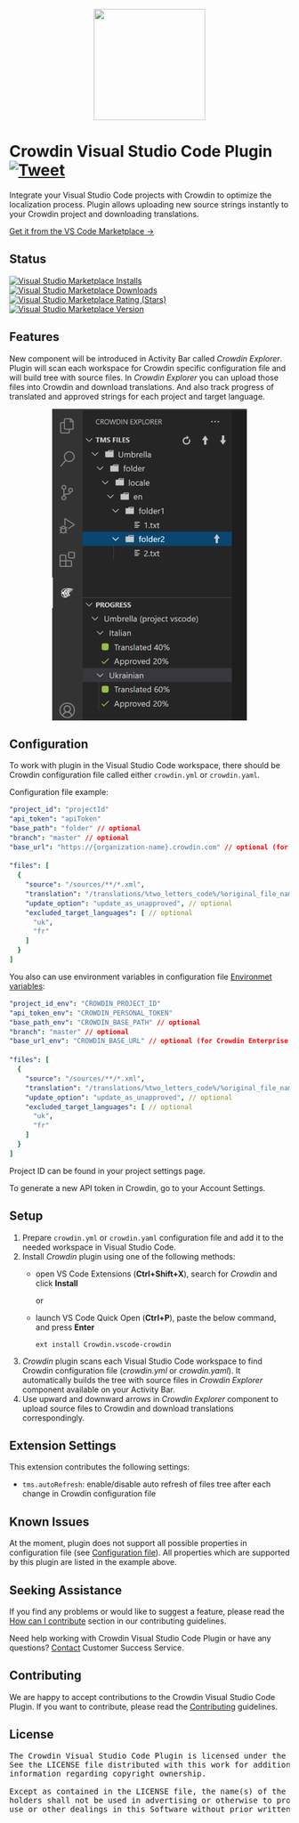 [<p align="center"><img src="https://support.crowdin.com/assets/logos/crowdin-dark-symbol.png" data-canonical-src="https://support.crowdin.com/assets/logos/crowdin-dark-symbol.png" width="200" height="200" align="center"/></p>](https://crowdin.com)

# Crowdin Visual Studio Code Plugin [![Tweet](https://img.shields.io/twitter/url/http/shields.io.svg?style=social)](https://twitter.com/intent/tweet?url=https%3A%2F%2Fgithub.com%2Fcrowdin%2Fvscode-crowdin&text=Manage%20and%20synchronize%20your%20localization%20resources%20with%20Crowdin%20project%20instantly%20from%20Visual%20Studio%20Code)

Integrate your Visual Studio Code projects with Crowdin to optimize the localization process. Plugin allows uploading new source strings instantly to your Crowdin project and downloading translations.

[Get it from the VS Code Marketplace →](https://marketplace.visualstudio.com/items?itemName=Crowdin.vscode-crowdin)

## Status

[![Visual Studio Marketplace Installs](https://img.shields.io/visual-studio-marketplace/i/Crowdin.vscode-crowdin?logo=visual-studio-code&cacheSeconds=3000)](https://marketplace.visualstudio.com/items?itemName=Crowdin.vscode-crowdin)
[![Visual Studio Marketplace Downloads](https://badgen.net/vs-marketplace/d/Crowdin.vscode-crowdin?cache=1000)](https://marketplace.visualstudio.com/items?itemName=Crowdin.vscode-crowdin)
[![Visual Studio Marketplace Rating (Stars)](https://img.shields.io/visual-studio-marketplace/stars/Crowdin.vscode-crowdin?logo=visual-studio-code&cacheSeconds=3000)](https://marketplace.visualstudio.com/items?itemName=Crowdin.vscode-crowdin&ssr=false#review-details)
[![Visual Studio Marketplace Version](https://img.shields.io/visual-studio-marketplace/v/Crowdin.vscode-crowdin?cacheSeconds=3000)](https://marketplace.visualstudio.com/items?itemName=Crowdin.vscode-crowdin)

## Features

New component will be introduced in Activity Bar called *Crowdin Explorer*.
Plugin will scan each workspace for Crowdin specific configuration file and will build tree with source files.
In *Crowdin Explorer* you can upload those files into Crowdin and download translations.
And also track progress of translated and approved strings for each project and target language.

[<p align="center"><img src="resources/plugin.png" data-canonical-src="resources/plugin.png" width="350" height="auto" align="center"/></p>](https://support.crowdin.com/visual-studio-code-plugin/)

## Configuration

To work with plugin in the Visual Studio Code workspace, there should be Crowdin configuration file called either `crowdin.yml` or `crowdin.yaml`.

Configuration file example:

```yaml
"project_id": "projectId"
"api_token": "apiToken"
"base_path": "folder" // optional
"branch": "master" // optional
"base_url": "https://{organization-name}.crowdin.com" // optional (for Crowdin Enterprise only)

"files": [
  {
    "source": "/sources/**/*.xml",
    "translation": "/translations/%two_letters_code%/%original_file_name%",
    "update_option": "update_as_unapproved", // optional
    "excluded_target_languages": [ // optional
      "uk",
      "fr"
    ]
  }
]
```

You also can use environment variables in configuration file [Environmet variables](https://support.crowdin.com/configuration-file/#api-credentials-from-environment-variables):

```yaml
"project_id_env": "CROWDIN_PROJECT_ID"
"api_token_env": "CROWDIN_PERSONAL_TOKEN"
"base_path_env": "CROWDIN_BASE_PATH" // optional
"branch": "master" // optional
"base_url_env": "CROWDIN_BASE_URL" // optional (for Crowdin Enterprise only)

"files": [
  {
    "source": "/sources/**/*.xml",
    "translation": "/translations/%two_letters_code%/%original_file_name%",
    "update_option": "update_as_unapproved", // optional
    "excluded_target_languages": [ // optional
      "uk",
      "fr"
    ]
  }
]
```


Project ID can be found in your project settings page.

To generate a new API token in Crowdin, go to your Account Settings.

## Setup

1. Prepare `crowdin.yml` or `crowdin.yaml` configuration file and add it to the needed workspace in Visual Studio Code.
2. Install *Crowdin* plugin using one of the following methods:
    * open VS Code Extensions (**Ctrl+Shift+X**), search for *Crowdin* and click **Install**

      or

    * launch VS Code Quick Open (**Ctrl+P**), paste the below command, and press **Enter**
        ```
        ext install Crowdin.vscode-crowdin
        ```
3. *Crowdin* plugin scans each Visual Studio Code workspace to find Crowdin configuration file (*crowdin.yml* or *crowdin.yaml*). It automatically builds the tree with source files in *Crowdin Explorer* component available on your Activity Bar.
4. Use upward and downward arrows in *Crowdin Explorer* component to upload source files to Crowdin and download translations correspondingly.

## Extension Settings

This extension contributes the following settings:

* `tms.autoRefresh`: enable/disable auto refresh of files tree after each change in Crowdin configuration file

## Known Issues

At the moment, plugin does not support all possible properties in configuration file (see [Configuration file](https://support.crowdin.com/configuration-file-v3/)). All properties which are supported by this plugin are listed in the example above.

## Seeking Assistance

If you find any problems or would like to suggest a feature, please read the [How can I contribute](/CONTRIBUTING.md#how-can-i-contribute) section in our contributing guidelines.

Need help working with Crowdin Visual Studio Code Plugin or have any questions? [Contact](https://crowdin.com/contacts) Customer Success Service.

## Contributing

We are happy to accept contributions to the Crowdin Visual Studio Code Plugin. If you want to contribute, please read the [Contributing](/CONTRIBUTING.md) guidelines.

## License
<pre>
The Crowdin Visual Studio Code Plugin is licensed under the MIT License.
See the LICENSE file distributed with this work for additional
information regarding copyright ownership.

Except as contained in the LICENSE file, the name(s) of the above copyright
holders shall not be used in advertising or otherwise to promote the sale,
use or other dealings in this Software without prior written authorization.
</pre>
